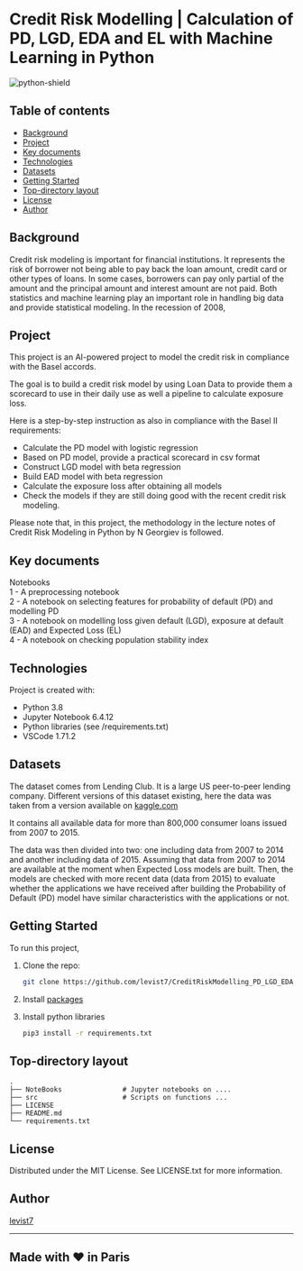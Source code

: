# Credit Risk Modelling | Calculation of PD, LGD, EDA and EL with Machine Learning in Python  

![python-shield](https://forthebadge.com/images/badges/made-with-python.svg)

## Table of contents
* [Background](#background)
* [Project](#project)
* [Key documents](#key-documents)
* [Technologies](#technologies)
* [Datasets](#datasets)
* [Getting Started](#getting-started)
* [Top-directory layout](#top-directory-layout)
* [License](#license)
* [Author](#author) 

## Background

Credit risk modeling is important for financial institutions. It represents the risk of borrower not being able to pay back the loan amount, credit card or other types of loans. In some cases, borrowers can pay only partial of the amount and the principal amount and interest amount are not paid. Both statistics and machine learning play an important role in handling big data and provide statistical modeling. In the recession of 2008,

## Project

This project is an AI-powered project to model the credit risk in compliance with the Basel accords.

The goal is to build a credit risk model by using Loan Data to provide them a scorecard to use in their daily use as well a pipeline to calculate exposure loss.

Here is a step-by-step instruction as also in compliance with the Basel II requirements:

*  Calculate the PD model with logistic regression
*  Based on PD model, provide a practical scorecard in csv format
*  Construct LGD model with beta regression
*  Build EAD model with beta regression
*  Calculate the exposure loss after obtaining all models
*  Check the models if they are still doing good with the recent credit risk modeling.

Please note that, in this project, the methodology in the lecture notes of Credit Risk Modeling in Python by N Georgiev is followed.

## Key documents
	
Notebooks  
1 - A preprocessing notebook  
2 - A notebook on selecting features for probability of default (PD) and modelling PD  
3 - A notebook on modelling loss given default (LGD), exposure at default (EAD) and Expected Loss (EL)  
4 - A notebook on checking population stability index  

## Technologies

Project is created with:
* Python 3.8
* Jupyter Notebook 6.4.12
* Python libraries (see /requirements.txt)
* VSCode 1.71.2

## Datasets

The dataset comes from Lending Club. It is a large US peer-to-peer lending company. Different versions of this dataset existing, here the data was taken from a version available on [kaggle.com](https://www.kaggle.com/wendykan/lending-club-loan-data/version/1) 

It contains all available data for more than 800,000 consumer loans issued from 2007 to 2015.

The data was then divided into two: one including data from 2007 to 2014 and another including data of 2015. Assuming that data from 2007 to 2014 are available at the moment when Expected Loss models are built. Then, the models are checked with more recent data (data from 2015) to evaluate whether the applications we have received after building the Probability of Default (PD) model have similar characteristics with the applications or not.  

## Getting Started

To run this project, 
1. Clone the repo:
   ```sh
   git clone https://github.com/levist7/CreditRiskModelling_PD_LGD_EDA_EL.git
   ```
2. Install [packages](#technologies)

3. Install python libraries
   ```sh
   pip3 install -r requirements.txt
   ```
   
## Top-directory layout

    .
    ├── NoteBooks               # Jupyter notebooks on ....
    ├── src                     # Scripts on functions ...
    ├── LICENSE
    ├── README.md 
    └── requirements.txt

## License

Distributed under the MIT License. See LICENSE.txt for more information.

## Author

[levist7](https://github.com/levist7)

---
Made with ❤️ in Paris
---
